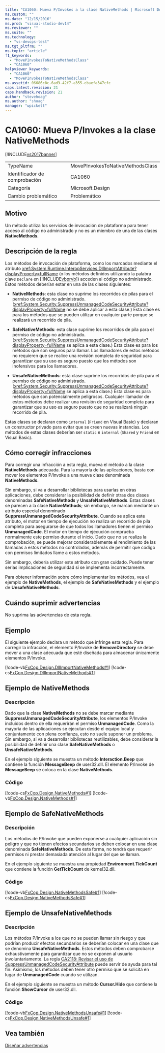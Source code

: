 ```yaml
---
title: "CA1060: Mueva P/Invokes a la clase NativeMethods | Microsoft Docs"
ms.custom: ""
ms.date: "12/15/2016"
ms.prod: "visual-studio-dev14"
ms.reviewer: ""
ms.suite: ""
ms.technology: 
  - "vs-devops-test"
ms.tgt_pltfrm: ""
ms.topic: "article"
f1_keywords: 
  - "MovePInvokesToNativeMethodsClass"
  - "CA1060"
helpviewer_keywords: 
  - "CA1060"
  - "MovePInvokesToNativeMethodsClass"
ms.assetid: 06686c8c-6ad3-42f7-a355-cbaefa347cfc
caps.latest.revision: 21
caps.handback.revision: 21
author: "stevehoag"
ms.author: "shoag"
manager: "wpickett"
---
```

# CA1060: Mueva P/Invokes a la clase NativeMethods
[!INCLUDE[vs2017banner](../code-quality/includes/vs2017banner.md)]

|||  
|-|-|  
|TypeName|MovePInvokesToNativeMethodsClass|  
|Identificador de comprobación|CA1060|  
|Categoría|Microsoft.Design|  
|Cambio problemático|Problemático|  
  
## Motivo  
 Un método utiliza los servicios de invocación de plataforma para tener acceso al código no administrado y no es un miembro de una de las clases **NativeMethods**.  
  
## Descripción de la regla  
 Los métodos de invocación de plataforma, como los marcados mediante el atributo <xref:System.Runtime.InteropServices.DllImportAttribute?displayProperty=fullName> \(o los métodos definidos utilizando la palabra clave `Declare` en [!INCLUDE[vbprvb](../code-quality/includes/vbprvb_md.md)]\) acceden al código no administrado.  Estos métodos deberían estar en una de las clases siguientes:  
  
-   **NativeMethods**: esta clase no suprime los recorridos de pilas para el permiso de código no administrado. \(<xref:System.Security.SuppressUnmanagedCodeSecurityAttribute?displayProperty=fullName> no se debe aplicar a esta clase.\) Esta clase es para los métodos que se pueden utilizar en cualquier parte porque se realizará un recorrido de pila.  
  
-   **SafeNativeMethods**: esta clase suprime los recorridos de pila para el permiso de código no administrado. \(<xref:System.Security.SuppressUnmanagedCodeSecurityAttribute?displayProperty=fullName> se aplica a esta clase.\) Esta clase es para los métodos que son seguros para llamar.  Los llamadores de estos métodos no requieren que se realice una revisión completa de seguridad para garantizar que su uso es seguro puesto que los métodos son inofensivos para los llamadores.  
  
-   **UnsafeNativeMethods**: esta clase suprime los recorridos de pila para el permiso de código no administrado. \(<xref:System.Security.SuppressUnmanagedCodeSecurityAttribute?displayProperty=fullName> se aplica a esta clase.\) Esta clase es para métodos que son potencialmente peligrosos.  Cualquier llamador de estos métodos debe realizar una revisión de seguridad completa para garantizar que su uso es seguro puesto que no se realizará ningún recorrido de pila.  
  
 Estas clases se declaran como `internal` \(`Friend` en Visual Basic\) y declaran un constructor privado para evitar que se creen nuevas instancias.  Los métodos de estas clases deberían ser `static` e `internal` \(`Shared` y `Friend` en Visual Basic\).  
  
## Cómo corregir infracciones  
 Para corregir una infracción a esta regla, mueva el método a la clase **NativeMethods** adecuada.  Para la mayoría de las aplicaciones, basta con mover los elementos P\/Invoke a una nueva clase denominada **NativeMethods**.  
  
 Sin embargo, si va a desarrollar bibliotecas para usarlas en otras aplicaciones, debe considerar la posibilidad de definir otras dos clases denominadas **SafeNativeMethods** y **UnsafeNativeMethods**.  Estas clases se parecen a la clase **NativeMethods**; sin embargo, se marcan mediante un atributo especial denominado **SuppressUnmanagedCodeSecurityAttribute**.  Cuando se aplica este atributo, el motor en tiempo de ejecución no realiza un recorrido de pila completo para asegurarse de que todos los llamadores tienen el permiso **UnmanagedCode**.  El motor en tiempo de ejecución comprueba normalmente este permiso durante el inicio.  Dado que no se realiza la comprobación, se puede mejorar considerablemente el rendimiento de las llamadas a estos métodos no controlados, además de permitir que código con permisos limitados llame a estos métodos.  
  
 Sin embargo, debería utilizar este atributo con gran cuidado.  Puede tener serias implicaciones de seguridad si se implementa incorrectamente.  
  
 Para obtener información sobre cómo implementar los métodos, vea el ejemplo de **NativeMethods**, el ejemplo de **SafeNativeMethods** y el ejemplo de **UnsafeNativeMethods**.  
  
## Cuándo suprimir advertencias  
 No suprima las advertencias de esta regla.  
  
## Ejemplo  
 El siguiente ejemplo declara un método que infringe esta regla.  Para corregir la infracción, el elemento P\/Invoke de **RemoveDirectory** se debe mover a una clase adecuada que esté diseñada para almacenar únicamente elementos P\/Invoke.  
  
 [!code-vb[FxCop.Design.DllImportNativeMethods#1](../code-quality/codesnippet/VisualBasic/ca1060-move-p-invokes-to-nativemethods-class_1.vb)]
 [!code-cs[FxCop.Design.DllImportNativeMethods#1](../code-quality/codesnippet/CSharp/ca1060-move-p-invokes-to-nativemethods-class_1.cs)]  
  
## Ejemplo de NativeMethods  
  
### Descripción  
 Dado que la clase **NativeMethods** no se debe marcar mediante **SuppressUnmanagedCodeSecurityAttribute**, los elementos P\/Invoke incluidos dentro de ella requerirán el permiso **UnmanagedCode**.  Como la mayoría de las aplicaciones se ejecutan desde el equipo local y conjuntamente con plena confianza, esto no suele suponer un problema.  Sin embargo, si va a desarrollar bibliotecas reutilizables, debe considerar la posibilidad de definir una clase **SafeNativeMethods** o **UnsafeNativeMethods**.  
  
 En el ejemplo siguiente se muestra un método **Interaction.Beep** que contiene la función **MessageBeep** de user32.dll.  El elemento P\/Invoke de **MessageBeep** se coloca en la clase **NativeMethods**.  
  
### Código  
 [!code-cs[FxCop.Design.NativeMethods#1](../code-quality/codesnippet/CSharp/ca1060-move-p-invokes-to-nativemethods-class_2.cs)]
 [!code-vb[FxCop.Design.NativeMethods#1](../code-quality/codesnippet/VisualBasic/ca1060-move-p-invokes-to-nativemethods-class_2.vb)]  
  
## Ejemplo de SafeNativeMethods  
  
### Descripción  
 Los métodos de P\/Invoke que pueden exponerse a cualquier aplicación sin peligro y que no tienen efectos secundarios se deben colocar en una clase denominada **SafeNativeMethods**.  De esta forma, no tendrá que requerir permisos ni prestar demasiada atención al lugar del que se llaman.  
  
 En el ejemplo siguiente se muestra una propiedad **Environment.TickCount** que contiene la función **GetTickCount** de kernel32.dll.  
  
### Código  
 [!code-vb[FxCop.Design.NativeMethodsSafe#1](../code-quality/codesnippet/VisualBasic/ca1060-move-p-invokes-to-nativemethods-class_3.vb)]
 [!code-cs[FxCop.Design.NativeMethodsSafe#1](../code-quality/codesnippet/CSharp/ca1060-move-p-invokes-to-nativemethods-class_3.cs)]  
  
## Ejemplo de UnsafeNativeMethods  
  
### Descripción  
 Los métodos P\/Invoke a los que no se pueden llamar sin riesgo y que podrían producir efectos secundarios se deberían colocar en una clase que se denomina **UnsafeNativeMethods**.  Estos métodos deben comprobarse exhaustivamente para garantizar que no se exponen al usuario involuntariamente.  La regla [CA2118: Revisar el uso de SuppressUnmanagedCodeSecurityAttribute](../code-quality/ca2118-review-suppressunmanagedcodesecurityattribute-usage.md) puede servir de ayuda para tal fin.  Asimismo, los métodos deben tener otro permiso que se solicita en lugar de **UnmanagedCode** cuando se utilizan.  
  
 En el ejemplo siguiente se muestra un método **Cursor.Hide** que contiene la función **ShowCursor** de user32.dll.  
  
### Código  
 [!code-vb[FxCop.Design.NativeMethodsUnsafe#1](../code-quality/codesnippet/VisualBasic/ca1060-move-p-invokes-to-nativemethods-class_4.vb)]
 [!code-cs[FxCop.Design.NativeMethodsUnsafe#1](../code-quality/codesnippet/CSharp/ca1060-move-p-invokes-to-nativemethods-class_4.cs)]  
  
## Vea también  
 [Diseñar advertencias](../code-quality/design-warnings.md)